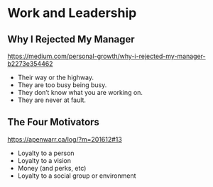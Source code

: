 # Work and Leadership


## Why I Rejected My Manager

https://medium.com/personal-growth/why-i-rejected-my-manager-b2273e354462
+ Their way or the highway.
+ They are too busy being busy.
+ They don’t know what you are working on.
+ They are never at fault.


## The Four Motivators

https://apenwarr.ca/log/?m=201612#13

+ Loyalty to a person
+ Loyalty to a vision
+ Money (and perks, etc)
+ Loyalty to a social group or environment
